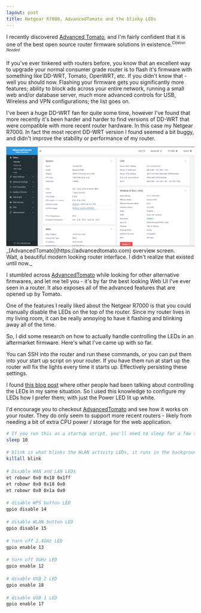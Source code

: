 ```yaml
---
layout: post
title: Netgear R7000, AdvancedTomato and the blinky LEDs
---
```


I recently discovered [Advanced Tomato](https://advancedtomato.com/), and I'm fairly confident that it is one of the best open source router firmware solutions in existence.<sup><em><small>Citation Needed</small></em></sup>

If you've ever tinkered with routers before, you know that an excellent way to upgrade your normal consumer grade router is to flash it's firmware with something like DD-WRT, Tomato, OpenWRT, etc. If you didn't know that - well you should now. Flashing your firmware gets you significantly more features; ability to block ads across your entire network, running a small web and/or database server, much more advanced controls for USB, Wireless and VPN configurations; the list goes on.

I've been a huge DD-WRT fan for quite some time, however I've found that more recently it's been harder and harder to find versions of DD-WRT that were compatible with more recent router hardware. In this case my Netgear R7000. In fact the most recent DD-WRT version I found seemed a bit buggy, and didn't improve the stability or performance of my router.

<img src="/img/advanced-tomato-status.png" class="center-block img-thumbnail" alt="Seriously, have you ever seen a router interface that looks that good?!">
<span class="caption">_[AdvancedTomato](https://advancedtomato.com) overview screen. <br> Wait, a beautiful modern looking router interface. I didn't realize that existed until now._</span>

I stumbled across [AdvancedTomato](https://advancedtomato.com) while looking for other alternative firmwares, and let me tell you - it's by far the best looking Web UI I've ever seen in a router. It also exposes all of the advanced features that are opened up by Tomato.

One of the features I really liked about the Netgear R7000 is that you could manually disable the LEDs on the top of the router. Since my router lives in my living room, it can be really annoying to have it flashing and blinking away all of the time.

So, I did some research on how to actually handle controlling the LEDs in an aftermarket firmware. Here's what I've came up with so far.

You can SSH into the router and run these commands, or you can put them into your start up script on your router. If you have them run at start up the router will fix the lights every time it starts up. Effectively persisting these settings.

I found [this blog post](https://rejzor.wordpress.com/2016/09/03/disable-indicator-leds-on-netgear-r7000-with-shibby-tomato/) where other people had been talking about controlling the LEDs in my same situation. So I used this knowledge to configure my LEDs how I prefer them; with just the Power LED lit up white.

I'd encourage you to checkout [AdvancedTomato](https://advancedtomato.com) and see how it works on your router. They do only seem to support more recent routers - likely from needing a bit of extra CPU power / storage for the web application.


~~~bash
# If you run this as a startup script, you'll need to sleep for a few seconds here because blink isn't running yet
sleep 10

# blink is what blinks the WLAN activity LEDs, it runs in the background - so kill it
killall blink

# Disable WAN and LAN LEDs
et robowr 0x0 0x18 0x1ff
et robowr 0x0 0x18 0x0
et robowr 0x0 0x1a 0x0

# disable WPS button LED
gpio disable 14

# disable WLAN button LED
gpio disable 15

# turn off 2.4GHz LED
gpio enable 13

# turn off 5GHz LED
gpio enable 12

# disable USB 2 LED
gpio enable 18

# disable USB 1 LED
gpio enable 17
~~~
